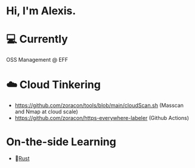 # Hi, I'm Alexis.

# 💻 Currently
OSS Management @ EFF

# ☁️ Cloud Tinkering
- https://github.com/zoracon/tools/blob/main/cloudScan.sh (Masscan and Nmap at cloud scale)
- https://github.com/zoracon/https-everywhere-labeler (Github Actions)

# On-the-side Learning
- 🦀[Rust](https://github.com/zoracon/rust-crypto)
